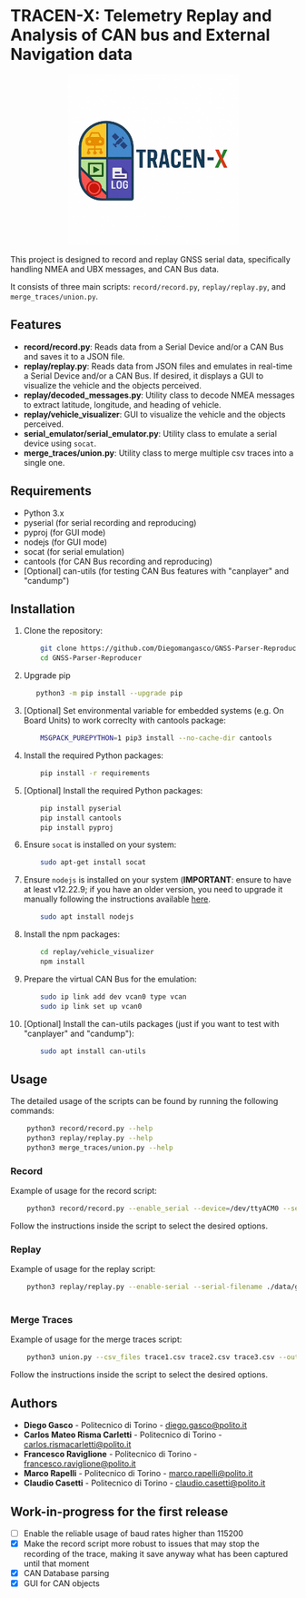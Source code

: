 # TRACEN-X: Telemetry Replay and Analysis of CAN bus and External Navigation data

<div align="center">
  <img src="TRACEN-X_logo_v3.png" width="300"/>
</div>

This project is designed to record and replay GNSS serial data, specifically handling NMEA and UBX messages, and CAN Bus data. 

It consists of three main scripts: `record/record.py`, `replay/replay.py`, and `merge_traces/union.py`.

## Features

- **record/record.py**: Reads data from a Serial Device and/or a CAN Bus and saves it to a JSON file.
- **replay/replay.py**: Reads data from JSON files and emulates in real-time a Serial Device and/or a CAN Bus. If desired, it displays a GUI to visualize the vehicle and the objects perceived.
- **replay/decoded_messages.py**: Utility class to decode NMEA messages to extract latitude, longitude, and heading of vehicle.
- **replay/vehicle_visualizer**: GUI to visualize the vehicle and the objects perceived.
- **serial_emulator/serial_emulator.py**: Utility class to emulate a serial device using `socat`.
- **merge_traces/union.py**: Utility class to merge multiple csv traces into a single one.

## Requirements

- Python 3.x
- pyserial (for serial recording and reproducing)
- pyproj (for GUI mode)
- nodejs (for GUI mode)
- socat (for serial emulation)
- cantools (for CAN Bus recording and reproducing)
- [Optional] can-utils (for testing CAN Bus features with "canplayer" and "candump")

## Installation

1. Clone the repository:
    ```sh
        git clone https://github.com/Diegomangasco/GNSS-Parser-Reproducer.git
        cd GNSS-Parser-Reproducer
    ```
2. Upgrade pip
    ```sh
       python3 -m pip install --upgrade pip
    ```
3. [Optional] Set environmental variable for embedded systems (e.g. On Board Units) to work correclty with cantools package:
    ```sh
        MSGPACK_PUREPYTHON=1 pip3 install --no-cache-dir cantools
    ```
4. Install the required Python packages:
   ```sh
       pip install -r requirements
   ```

5. [Optional] Install the required Python packages:
    ```sh
        pip install pyserial
        pip install cantools
        pip install pyproj
    ```

6. Ensure `socat` is installed on your system:
    ```sh
        sudo apt-get install socat
    ```

7. Ensure `nodejs` is installed on your system (**IMPORTANT**: ensure to have at least v12.22.9; if you have an older version, you need to upgrade it manually following the instructions available [here](https://nodejs.org/en/download/).
    ```sh
        sudo apt install nodejs
    ```

8. Install the npm packages:
    ```sh
        cd replay/vehicle_visualizer
        npm install
    ```

9. Prepare the virtual CAN Bus for the emulation:
    ```sh
        sudo ip link add dev vcan0 type vcan
        sudo ip link set up vcan0       
    ```

10. [Optional] Install the can-utils packages (just if you want to test with "canplayer" and "candump"):
    ```sh
        sudo apt install can-utils
    ```

## Usage

The detailed usage of the scripts can be found by running the following commands:
```sh
    python3 record/record.py --help
    python3 replay/replay.py --help
    python3 merge_traces/union.py --help
```

### Record

Example of usage for the record script:
```sh
    python3 record/record.py --enable_serial --device=/dev/ttyACM0 --serial_filename=./data/outlog.json --baudrate=115200 --end_time=50 --enable_CAN --CAN_device=vcan0 --CAN_filename=./data/CANlog.json --CAN_db=./data/motohawk.dbc
```

Follow the instructions inside the script to select the desired options.

### Replay

Example of usage for the replay script:
```sh
    python3 replay/replay.py --enable-serial --serial-filename ./data/gnss_output/example1.json --server-device ./replay/ttyNewServer --client-device ./replay/ttyNewClient --baudrate 115200 --start-time 10 --end-time 50 --enable-gui --http-port 8080
    
```

### Merge Traces

Example of usage for the merge traces script:
```sh
    python3 union.py --csv_files trace1.csv trace2.csv trace3.csv --output merged.csv --file_reference trace1.csv
```

Follow the instructions inside the script to select the desired options.

## Authors
- **Diego Gasco** - Politecnico di Torino - diego.gasco@polito.it
- **Carlos Mateo Risma Carletti** - Politecnico di Torino - carlos.rismacarletti@polito.it
- **Francesco Raviglione** - Politecnico di Torino - francesco.raviglione@polito.it
- **Marco Rapelli** - Politecnico di Torino - marco.rapelli@polito.it
- **Claudio Casetti** - Politecnico di Torino - claudio.casetti@polito.it

## Work-in-progress for the first release
- [ ] Enable the reliable usage of baud rates higher than 115200
- [X] Make the record script more robust to issues that may stop the recording of the trace, making it save anyway what has been captured until that moment
- [X] CAN Database parsing
- [X] GUI for CAN objects
